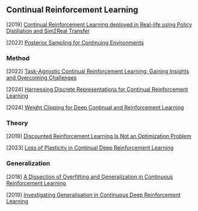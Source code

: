 ## Continual Reinforcement Learning

[2019] [Continual Reinforcement Learning deployed in Real-life using Policy Distillation and Sim2Real Transfer](https://arxiv.org/abs/1906.04452)

[2022] [Posterior Sampling for Continuing Environments](https://arxiv.org/abs/2211.15931)



### Method

[2022] [Task-Agnostic Continual Reinforcement Learning: Gaining Insights and Overcoming Challenges](https://arxiv.org/abs/2205.14495)

[2024] [Harnessing Discrete Representations for Continual Reinforcement Learning](https://openreview.net/forum?id=o4AydSd3Lp)

[2024] [Weight Clipping for Deep Continual and Reinforcement Learning](https://arxiv.org/abs/2407.01704)



### Theory 

[2019] [Discounted Reinforcement Learning Is Not an Optimization Problem](https://arxiv.org/abs/1910.02140)

[2023] [Loss of Plasticity in Continual Deep Reinforcement Learning](https://arxiv.org/abs/2303.07507)



### Generalization

[2018] [A Dissection of Overfitting and Generalization in Continuous Reinforcement Learning](https://arxiv.org/abs/1806.07937)

[2019] [Investigating Generalisation in Continuous Deep Reinforcement Learning](https://arxiv.org/abs/1902.07015)
